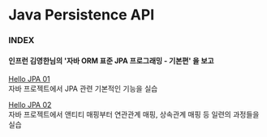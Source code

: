 # Java Persistence API

### INDEX

#### 인프런 김영한님의 '자바 ORM 표준 JPA 프로그래밍 - 기본편' 을 보고

[Hello JPA 01](https://github.com/oh29oh29/jpa-study/tree/master/hello-jpa-01)  
자바 프로젝트에서 JPA 관련 기본적인 기능을 실습  

[Hello JPA 02](https://github.com/oh29oh29/jpa-study/tree/master/hello-jpa-02)  
자바 프로젝트에서 앤티티 매핑부터 연관관계 매핑, 상속관계 매핑 등 일련의 과정들을 실습